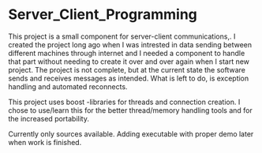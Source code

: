 # Server_Client_Programming

This project is a small component for server-client communications,. I created the project long ago when I was intrested in data sending between different machines through internet and I needed a component to handle that part without needing to create it over and over again when I start new project. The project is not complete, but at the current state the software sends and receives messages as intended. What is left to do, is exception handling and automated reconnects.

This project uses boost -libraries for threads and connection creation. I chose to use/learn this for the better thread/memory handling tools and for the increased portability.

Currently only sources available. Adding executable with proper demo later when work is finished.